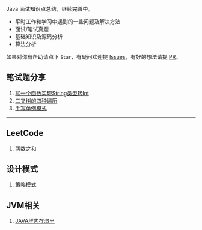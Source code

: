 Java 面试知识点总结，继续完善中。

* 平时工作和学习中遇到的一些问题及解决方法
* 面试/笔试真题
* 基础知识及源码分析
* 算法分析


如果对你有帮助请点下 `Star`，有疑问欢迎提 [Issues](https://github.com/tinet-shenjg/JavaInterview/issues)，有好的想法请提 [PR](https://github.com/tinet-shenjg/JavaInterview/pulls)。
     
     

## 笔试题分享
1. [写一个函数实现String类型转Int](https://github.com/tinet-shenjg/JavaInterview/blob/master/interview/String%E8%BD%ACint.md)
2. [二叉树的四种遍历](https://github.com/tinet-shenjg/JavaInterview/blob/master/interview/TreeNode.md)
3. [手写单例模式](https://github.com/tinet-shenjg/JavaInterview/blob/master/interview/singleton.md)
   
---
## LeetCode   
1. [两数之和](https://github.com/tinet-shenjg/JavaInterview/blob/master/leetCode/twoSum.md)

## 设计模式
1. [策略模式](https://github.com/tinet-shenjg/JavaInterview/blob/master/designPattern/strategy.md)

## JVM相关
1. [JAVA堆内存溢出](https://github.com/tinet-shenjg/JavaInterview/blob/master/jvm-code/heapoom/HeapOutOfMemory.md)